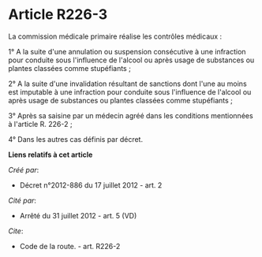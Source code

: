 # Article R226-3

La commission médicale primaire réalise les contrôles médicaux : 

1° A la suite d'une annulation ou suspension consécutive à une infraction pour conduite sous l'influence de l'alcool ou après
usage de substances ou plantes classées comme stupéfiants ; 

2° A la suite d'une invalidation résultant de sanctions dont l'une au moins est imputable à une infraction pour conduite sous
l'influence de l'alcool ou après usage de substances ou plantes classées comme stupéfiants ; 

3° Après sa saisine par un médecin agréé dans les conditions mentionnées à l'article R. 226-2 ; 

4° Dans les autres cas définis par décret.

**Liens relatifs à cet article**

_Créé par_:

  - Décret n°2012-886 du 17 juillet 2012 - art. 2

_Cité par_:

  - Arrêté du 31 juillet 2012 - art. 5 (VD)

_Cite_:

  - Code de la route. - art. R226-2
